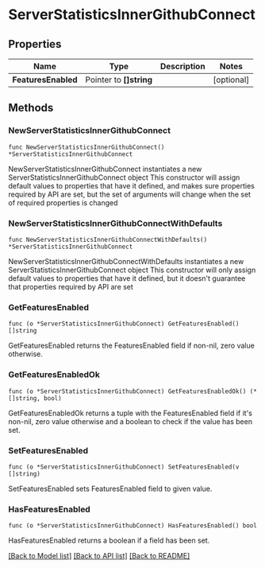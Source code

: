 # ServerStatisticsInnerGithubConnect

## Properties

Name | Type | Description | Notes
------------ | ------------- | ------------- | -------------
**FeaturesEnabled** | Pointer to **[]string** |  | [optional] 

## Methods

### NewServerStatisticsInnerGithubConnect

`func NewServerStatisticsInnerGithubConnect() *ServerStatisticsInnerGithubConnect`

NewServerStatisticsInnerGithubConnect instantiates a new ServerStatisticsInnerGithubConnect object
This constructor will assign default values to properties that have it defined,
and makes sure properties required by API are set, but the set of arguments
will change when the set of required properties is changed

### NewServerStatisticsInnerGithubConnectWithDefaults

`func NewServerStatisticsInnerGithubConnectWithDefaults() *ServerStatisticsInnerGithubConnect`

NewServerStatisticsInnerGithubConnectWithDefaults instantiates a new ServerStatisticsInnerGithubConnect object
This constructor will only assign default values to properties that have it defined,
but it doesn't guarantee that properties required by API are set

### GetFeaturesEnabled

`func (o *ServerStatisticsInnerGithubConnect) GetFeaturesEnabled() []string`

GetFeaturesEnabled returns the FeaturesEnabled field if non-nil, zero value otherwise.

### GetFeaturesEnabledOk

`func (o *ServerStatisticsInnerGithubConnect) GetFeaturesEnabledOk() (*[]string, bool)`

GetFeaturesEnabledOk returns a tuple with the FeaturesEnabled field if it's non-nil, zero value otherwise
and a boolean to check if the value has been set.

### SetFeaturesEnabled

`func (o *ServerStatisticsInnerGithubConnect) SetFeaturesEnabled(v []string)`

SetFeaturesEnabled sets FeaturesEnabled field to given value.

### HasFeaturesEnabled

`func (o *ServerStatisticsInnerGithubConnect) HasFeaturesEnabled() bool`

HasFeaturesEnabled returns a boolean if a field has been set.


[[Back to Model list]](../README.md#documentation-for-models) [[Back to API list]](../README.md#documentation-for-api-endpoints) [[Back to README]](../README.md)


